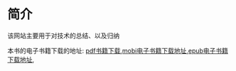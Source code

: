# 简介

该网站主要用于对技术的总结、以及归纳

本书的电子书籍下载的地址: [pdf书籍下载](http://blog.mangowork.cn/mango.pdf),[mobi电子书籍下载地址](http://blog.mangowork.cn/mango.mobi),[epub电子书籍下载地址](http://blog.mangowork.cn/mango.epub),





